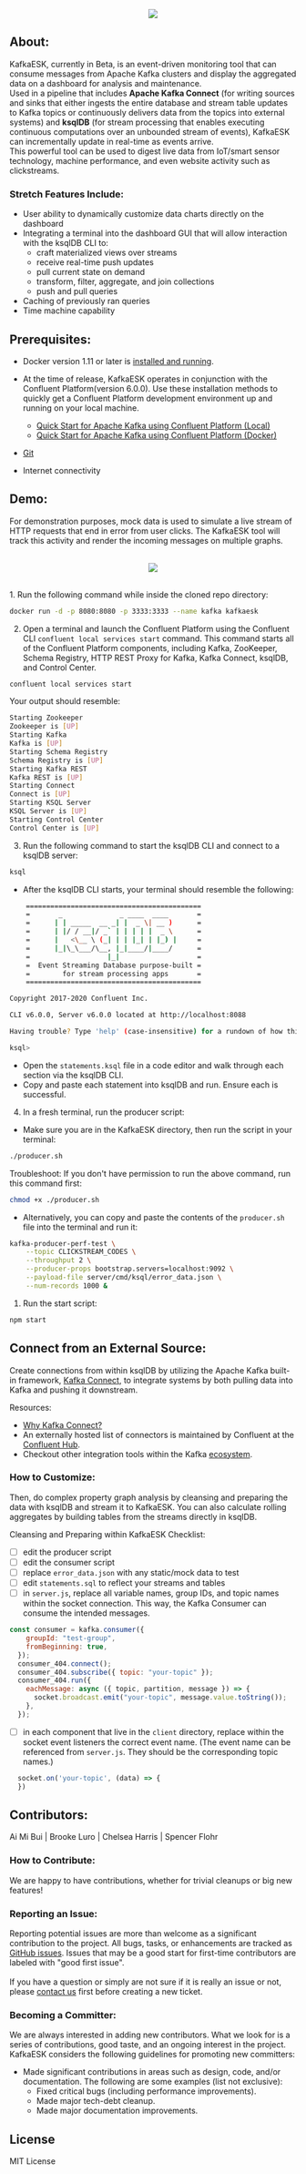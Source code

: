 <center>

![](client/images/kafkaesk-logo-readme.png)

</center>

## **About:**
KafkaESK, currently in Beta, is an event-driven monitoring tool that can consume messages from Apache Kafka clusters and display the aggregated data on a dashboard for analysis and maintenance.<br> Used in a pipeline that includes **Apache Kafka Connect** (for writing sources and sinks that either ingests the entire database and stream table updates to Kafka topics or continuously delivers data from the topics into external systems) and **ksqlDB** (for stream processing that enables executing continuous computations over an unbounded stream of events), KafkaESK can incrementally update in real-time as events arrive.<br> 
This powerful tool can be used to digest live data from IoT/smart sensor technology, machine performance, and even website activity such as clickstreams.
<br>

### Stretch Features Include:
- User ability to dynamically customize data charts directly on the dashboard
- Integrating a terminal into the dashboard GUI that will allow interaction with the ksqlDB CLI to: 
  - craft materialized views over streams 
  - receive real-time push updates 
  - pull current state on demand
  - transform, filter, aggregate, and join collections 
  - push and pull queries
- Caching of previously ran queries
- Time machine capability

## **Prerequisites:**
- Docker version 1.11 or later is [installed and running](https://docs.docker.com/engine/install/).
- At the time of release, KafkaESK operates in conjunction with the Confluent Platform(version 6.0.0). Use these installation methods to quickly get a Confluent Platform development environment up and running on your local machine.

  - [Quick Start for Apache Kafka using Confluent Platform (Local)](https://docs.confluent.io/platform/current/quickstart/ce-quickstart.html#ce-quickstart)
  - [Quick Start for Apache Kafka using Confluent Platform (Docker)](https://docs.confluent.io/platform/current/quickstart/ce-docker-quickstart.html#ce-docker-quickstart)
- [Git](https://git-scm.com/downloads)
- Internet connectivity

## **Demo:**
For demonstration purposes, mock data is used to simulate a live stream of HTTP requests that end in error from user clicks. The KafkaESK tool will track this activity and render the incoming messages on multiple graphs. 
<br>
<br>

<center> 

![](client/images/kafkaESK-demo4.gif)

</center>
<br>
1. Run the following command while inside the cloned repo directory:

```bash
docker run -d -p 8080:8080 -p 3333:3333 --name kafka kafkaesk
```

2. Open a terminal and launch the Confluent Platform using the Confluent CLI `confluent local services start` command. This command starts all of the Confluent Platform components, including Kafka, ZooKeeper, Schema Registry, HTTP REST Proxy for Kafka, Kafka Connect, ksqlDB, and Control Center.

```bash
confluent local services start
```
Your output should resemble:

```bash
Starting Zookeeper
Zookeeper is [UP]
Starting Kafka
Kafka is [UP]
Starting Schema Registry
Schema Registry is [UP]
Starting Kafka REST
Kafka REST is [UP]
Starting Connect
Connect is [UP]
Starting KSQL Server
KSQL Server is [UP]
Starting Control Center
Control Center is [UP]
```
3. Run the following command to start the ksqlDB CLI and connect to a ksqlDB server:
```bash
ksql
```
- After the ksqlDB CLI starts, your terminal should resemble the following:
```bash
    ===========================================
    =       _              _ ____  ____       =
    =      | | _____  __ _| |  _ \| __ )      =
    =      | |/ / __|/ _` | | | | |  _ \      =
    =      |   <\__ \ (_| | | |_| | |_) |     =
    =      |_|\_\___/\__, |_|____/|____/      =
    =                   |_|                   =
    =  Event Streaming Database purpose-built =
    =        for stream processing apps       =
    ===========================================

Copyright 2017-2020 Confluent Inc.

CLI v6.0.0, Server v6.0.0 located at http://localhost:8088

Having trouble? Type 'help' (case-insensitive) for a rundown of how things work!

ksql> 
```
- Open the `statements.ksql` file in a code editor and walk through each section via the ksqlDB CLI. 
- Copy and paste each statement into ksqlDB and run. Ensure each is successful. 

4. In a fresh terminal, run the producer script:
- Make sure you are in the KafkaESK directory, then run the script in your terminal:
```bash
./producer.sh
```
Troubleshoot: If you don't have permission to run the above command, run this command first:
```bash
chmod +x ./producer.sh
```
- Alternatively, you can copy and paste the contents of the `producer.sh` file into the terminal and run it:
```bash
kafka-producer-perf-test \
    --topic CLICKSTREAM_CODES \
    --throughput 2 \
    --producer-props bootstrap.servers=localhost:9092 \
    --payload-file server/cmd/ksql/error_data.json \
    --num-records 1000 &
```
1. Run the start script:
``` bash 
npm start
```

## **Connect from an External Source:**
Create connections from within ksqlDB by utilizing the Apache Kafka built-in framework, [Kafka Connect](https://docs.confluent.io/platform/current/connect/index.html), to integrate systems by both pulling data into Kafka and pushing it downstream.
<br>

Resources:

- [Why Kafka Connect?](https://confluent.buzzsprout.com/186154/1265780-why-kafka-connect-ft-robin-moffatt)
- An externally hosted list of connectors is maintained by Confluent at the [Confluent Hub](https://www.confluent.io/hub/). 
- Checkout other integration tools within the Kafka [ecosystem](https://cwiki.apache.org/confluence/display/KAFKA/Ecosystem).  

### **How to Customize:**
Then, do complex property graph analysis by cleansing and preparing the data with ksqlDB and stream it to KafkaESK. You can also calculate rolling aggregates by building tables from the streams directly in ksqlDB. 
<br>

Cleansing and Preparing within KafkaESK Checklist:
- [ ] edit the producer script 
- [ ] edit the consumer script
- [ ] replace `error_data.json` with any static/mock data to test 
- [ ] edit `statements.sql` to reflect your streams and tables
- [ ] in `server.js`, replace all variable names, group IDs, and topic names within the socket connection. This way, the Kafka Consumer can consume the intended messages.
  
```javascript
const consumer = kafka.consumer({
    groupId: "test-group", 
    fromBeginning: true,
  });
  consumer_404.connect();
  consumer_404.subscribe({ topic: "your-topic" });
  consumer_404.run({
    eachMessage: async ({ topic, partition, message }) => {
      socket.broadcast.emit("your-topic", message.value.toString()); 
    },
  });
```
- [ ] in each component that live in the `client` directory, replace within the socket event listeners the correct event name. (The event name can be referenced from `server.js`. They should be the corresponding topic names.)

```javascript
  socket.on('your-topic', (data) => { 
  })
```

## **Contributors:**

Ai Mi Bui | Brooke Luro | Chelsea Harris | Spencer Flohr

### **How to Contribute:**
We are happy to have contributions, whether for trivial cleanups or big new features!
### Reporting an Issue:
Reporting potential issues are more than welcome as a significant contribution to the project. All bugs, tasks, or enhancements are tracked as [GitHub issues](https://github.com/oslabs-beta/kafkaESK/issues). Issues that may be a good start for first-time contributors are labeled with "good first issue".<br><br>
If you have a question or simply are not sure if it is really an issue or not, please [contact us]() first before creating a new ticket. 
### Becoming a Committer:
We are always interested in adding new contributors. What we look for is a series of contributions, good taste, and an ongoing interest in the project. KafkaESK considers the following guidelines for promoting new committers:
- Made significant contributions in areas such as design, code, and/or documentation. The following are some examples (list not exclusive):
  - Fixed critical bugs (including performance improvements).
  - Made major tech-debt cleanup.
  - Made major documentation improvements.

## License
MIT License
